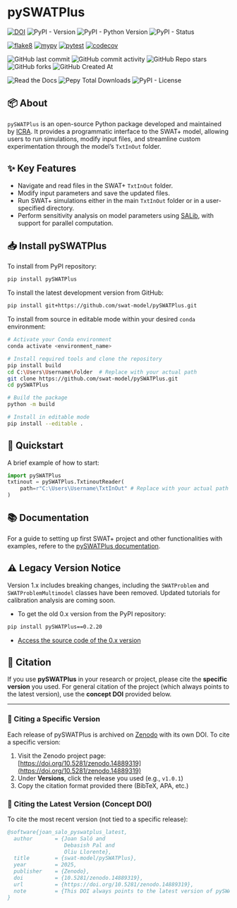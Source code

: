 # pySWATPlus


[![DOI](https://zenodo.org/badge/DOI/10.5281/zenodo.14889319.svg)](https://doi.org/110.5281/zenodo.14889319)
![PyPI - Version](https://img.shields.io/pypi/v/pySWATPlus)
![PyPI - Python Version](https://img.shields.io/pypi/pyversions/pySWATPlus)
![PyPI - Status](https://img.shields.io/pypi/status/pySWATPlus)

[![flake8](https://github.com/swat-model/pySWATPlus/actions/workflows/linting.yml/badge.svg)](https://github.com/swat-model/pySWATPlus/actions/workflows/linting.yml)
[![mypy](https://github.com/swat-model/pySWATPlus/actions/workflows/typing.yml/badge.svg)](https://github.com/swat-model/pySWATPlus/actions/workflows/typing.yml)
[![pytest](https://github.com/swat-model/pySWATPlus/actions/workflows/testing.yml/badge.svg)](https://github.com/swat-model/pySWATPlus/actions/workflows/testing.yml)
[![codecov](https://codecov.io/gh/debpal/pySWATPlus/graph/badge.svg?token=0XJ89FRID9)](https://codecov.io/gh/debpal/pySWATPlus)

![GitHub last commit](https://img.shields.io/github/last-commit/swat-model/pySWATPlus)
![GitHub commit activity](https://img.shields.io/github/commit-activity/t/swat-model/pySWATPlus)
![GitHub Repo stars](https://img.shields.io/github/stars/swat-model/pySWATPlus)
![GitHub forks](https://img.shields.io/github/forks/swat-model/pySWATPlus)
![GitHub Created At](https://img.shields.io/github/created-at/swat-model/pySWATPlus)

![Read the Docs](https://img.shields.io/readthedocs/pySWATPlus)
![Pepy Total Downloads](https://img.shields.io/pepy/dt/pySWATPLus)
![PyPI - License](https://img.shields.io/pypi/l/pySWATPlus)


## 📦 About

`pySWATPlus` is an open-source Python package developed and maintained by [ICRA](https://icra.cat/).
It provides a programmatic interface to the SWAT+ model, allowing users to run simulations, modify input files, and streamline custom experimentation through the model’s `TxtInOut` folder.


## ✨ Key Features

- Navigate and read files in the SWAT+ `TxtInOut` folder.
- Modify input parameters and save the updated files.
- Run SWAT+ simulations either in the main `TxtInOut` folder or in a user-specified directory.
- Perform sensitivity analysis on model parameters using [SALib](https://github.com/SALib/SALib), with support for parallel computation.



## 📥 Install pySWATPlus

To install from PyPI repository:

```bash
pip install pySWATPlus
```

To install the latest development version from GitHub:

```bash
pip install git+https://github.com/swat-model/pySWATPlus.git
```

To install from source in editable mode within your desired `conda` environment:

```bash
# Activate your Conda environment
conda activate <environment_name>

# Install required tools and clone the repository
pip install build
cd C:\Users\Username\Folder  # Replace with your actual path
git clone https://github.com/swat-model/pySWATPlus.git
cd pySWATPlus

# Build the package
python -m build

# Install in editable mode
pip install --editable .
```

## 🚀 Quickstart
A brief example of how to start:

```python
import pySWATPlus
txtinout = pySWATPlus.TxtinoutReader(
    path=r"C:\Users\Username\TxtInOut" # Replace with your actual path
)
```

## 📚 Documentation

For a guide to setting up first SWAT+ project and other functionalities with examples,
refere to the [pySWATPlus documentation](https://pyswatplus.readthedocs.io/en/latest/).



## ⚠️ Legacy Version Notice

Version 1.x includes breaking changes, including the `SWATProblem` and `SWATProblemMultimodel` classes have been removed. Updated tutorials for calibration analysis are coming soon.

- To get the old 0.x version from the PyPI repository:

```bash
pip install pySWATPlus==0.2.20
```

- [Access the source code of the 0.x version](https://github.com/swat-model/pySWATPlus/tree/v0.x)


## 📖 Citation
If you use **pySWATPlus** in your research or project, please cite the **specific version** you used. For general citation of the project (which always points to the latest version), use the **concept DOI** provided below.

---

### 🔹 Citing a Specific Version

Each release of pySWATPlus is archived on [Zenodo](https://zenodo.org/) with its own DOI. To cite a specific version:

1. Visit the Zenodo project page: [https://doi.org/10.5281/zenodo.14889319](https://doi.org/10.5281/zenodo.14889319)
2. Under **Versions**, click the release you used (e.g., `v1.0.1`)
3. Copy the citation format provided there (BibTeX, APA, etc.)

### 🔹 Citing the Latest Version (Concept DOI)

To cite the most recent version (not tied to a specific release):

```bibtex
@software{joan_salo_pyswatplus_latest,
  author       = {Joan Saló and
                  Debasish Pal and
                  Oliu Llorente},
  title        = {swat-model/pySWATPlus},
  year         = 2025,
  publisher    = {Zenodo},
  doi          = {10.5281/zenodo.14889319},
  url          = {https://doi.org/10.5281/zenodo.14889319},
  note         = {This DOI always points to the latest version of pySWATPlus.},
}
```